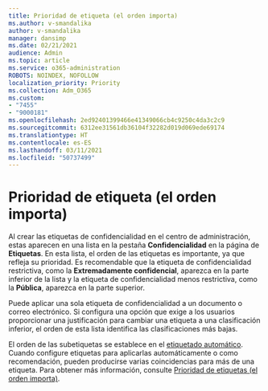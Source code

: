 ```yaml
---
title: Prioridad de etiqueta (el orden importa)
ms.author: v-smandalika
author: v-smandalika
manager: dansimp
ms.date: 02/21/2021
audience: Admin
ms.topic: article
ms.service: o365-administration
ROBOTS: NOINDEX, NOFOLLOW
localization_priority: Priority
ms.collection: Adm_O365
ms.custom:
- "7455"
- "9000181"
ms.openlocfilehash: 2ed92401399466e41349066cb4c9250c4da3c2c9
ms.sourcegitcommit: 6312ee31561db36104f32282d019d069ede69174
ms.translationtype: HT
ms.contentlocale: es-ES
ms.lasthandoff: 03/11/2021
ms.locfileid: "50737499"
---
```

# <a name="label-priority-order-matters"></a>Prioridad de etiqueta (el orden importa)

Al crear las etiquetas de confidencialidad en el centro de administración, estas aparecen en una lista en la pestaña **Confidencialidad** en la página de **Etiquetas**. En esta lista, el orden de las etiquetas es importante, ya que refleja su prioridad. Es recomendable que la etiqueta de confidencialidad restrictiva, como la **Extremadamente confidencial**, aparezca en la parte inferior de la lista y la etiqueta de confidencialidad menos restrictiva, como la **Pública**, aparezca en la parte superior.

Puede aplicar una sola etiqueta de confidencialidad a un documento o correo electrónico. Si configura una opción que exige a los usuarios proporcionar una justificación para cambiar una etiqueta a una clasificación inferior, el orden de esta lista identifica las clasificaciones más bajas.

El orden de las subetiquetas se establece en el [ etiquetado automático](https://docs.microsoft.com/microsoft-365/compliance/apply-sensitivity-label-automatically). Cuando configure etiquetas para aplicarlas automáticamente o como recomendación, pueden producirse varias coincidencias para más de una etiqueta. Para obtener más información, consulte [Prioridad de etiquetas (el orden importa)](https://docs.microsoft.com/microsoft-365/compliance/sensitivity-labels).